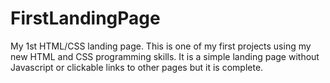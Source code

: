 # FirstLandingPage
My 1st HTML/CSS landing page.
This is one of my first projects using my new HTML and CSS programming skills.
It is a simple landing page without Javascript or clickable links to other pages but it is complete.
